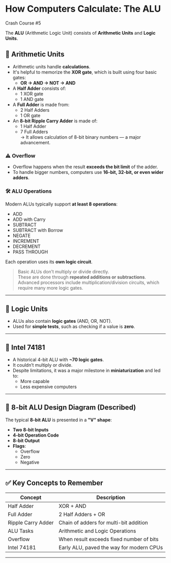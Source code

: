 # How Computers Calculate: The ALU

Crash Course #5

The **ALU** (Arithmetic Logic Unit) consists of **Arithmetic Units** and **Logic Units**.

## 🧮 Arithmetic Units

- Arithmetic units handle **calculations**.
- It's helpful to memorize the **XOR gate**, which is built using four basic gates:
  - **OR → AND → NOT → AND**
- A **Half Adder** consists of:
  - 1 XOR gate  
  - 1 AND gate  
- A **Full Adder** is made from:
  - 2 Half Adders  
  - 1 OR gate  
- An **8-bit Ripple Carry Adder** is made of:
  - 1 Half Adder  
  - 7 Full Adders  
  → It allows calculation of 8-bit binary numbers — a major advancement.

### ⚠️ Overflow

- Overflow happens when the result **exceeds the bit limit** of the adder.
- To handle bigger numbers, computers use **16-bit, 32-bit, or even wider adders**.

### 🛠️ ALU Operations

Modern ALUs typically support **at least 8 operations**:

- ADD  
- ADD with Carry  
- SUBTRACT  
- SUBTRACT with Borrow  
- NEGATE  
- INCREMENT  
- DECREMENT  
- PASS THROUGH  

Each operation uses its **own logic circuit**.

> Basic ALUs don’t multiply or divide directly.  
> These are done through **repeated additions or subtractions**.  
> Advanced processors include multiplication/division circuits, which require many more logic gates.

---

## 🔘 Logic Units

- ALUs also contain **logic gates** (AND, OR, NOT).
- Used for **simple tests**, such as checking if a value is **zero**.

---

## 🧠 Intel 74181

- A historical 4-bit ALU with **~70 logic gates**.
- It couldn’t multiply or divide.
- Despite limitations, it was a major milestone in **miniaturization** and led to:
  - More capable
  - Less expensive computers

---

## 📐 8-bit ALU Design Diagram (Described)

The typical **8-bit ALU** is presented in a **"V" shape**:

- **Two 8-bit Inputs**
- **4-bit Operation Code**
- **8-bit Output**
- **Flags**:
  - Overflow  
  - Zero  
  - Negative  

---

## ✅ Key Concepts to Remember

| Concept             | Description                               |
|---------------------|-------------------------------------------|
| Half Adder          | XOR + AND                                  |
| Full Adder          | 2 Half Adders + OR                         |
| Ripple Carry Adder  | Chain of adders for multi-bit addition     |
| ALU Tasks           | Arithmetic and Logic Operations            |
| Overflow            | When result exceeds fixed number of bits  |
| Intel 74181         | Early ALU, paved the way for modern CPUs  |

---
